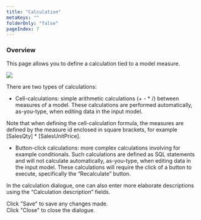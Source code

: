```yaml
---
title: "Calculation"
metaKeys: ""
folderOnly: "false"
pageIndex: 7
---
```


### Overview
This page allows you to define a calculation tied to a model measure.
<br/>

![](https://profitbasedocs.blob.core.windows.net/plannerimages/calculation.JPG)

There are two types of calculations:<br/>

-	Cell-calculations: simple arithmetic calculations (+ - * /) between measures of a model. These calculations are performed automatically, as-you-type, when editing data in the input model.<br/>

Note that when defining the cell-calculation formula, the measures are defined by the measure id enclosed in square brackets, for example [SalesQty] * [SalesUnitPrice].<br/>

-	Button-click calculations: more complex calculations involving for example conditionals. Such calculations are defined as SQL statements and will not calculate automatically, as-you-type, when editing data in the input model. These calculations will require the click of a button to execute, specifically the “Recalculate” button.<br/>

In the calculation dialogue, one can also enter more elaborate descriptions using the “Calculation description” fields.<br/>

Click "Save" to save any changes made.<br/>
Click "Close" to close the dialogue.

<br/>


